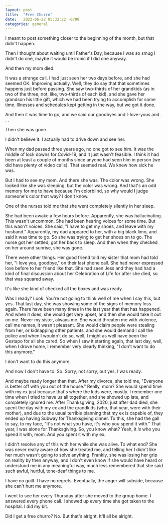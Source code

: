 ```yaml
---
layout: post
title:  "Free Churro"
date:   2023-06-22 05:32:22 -0700
categories: general
---
```


I meant to post something closer to the beginning of the month, but that didn't happen.

Then I thought about waiting until Father's Day, because I was so smug I didn't do one, maybe it would be ironic if I did one anyway.

And then my mom died.

It was a strange call.  I had just seen her two days before, and she had seemed OK.  Improving actually.  Well, they do say that that sometimes happens just before passing.  She saw two-thirds of her grandkids (as in two of the three, not, like, two-thirds of each kid), and she gave her grandson his little gift, which we had been trying to accomplish for some time.  Illnesses and schedules kept getting in the way, but we got it done.

And then it was time to go, and we said our goodbyes and I-love-yous and . . . 

Then she was gone.

I didn't believe it.  I actually had to drive down and see her.  

When my dad passed three years ago, no one got to see him.  It was the middle of lock downs for Covid-19, and it just wasn't feasible.  I think it had been at least a couple of months since anyone had seen him in person (we did have plenty of video calls).  That seemed real.  We knew how sick he was.

But I had to see my mom.  And there she was.  The color was wrong.  She looked like she was sleeping, but the color was wrong.  And that's an odd memory for me to have because I'm colorblind, so why would I judge someone's color that way?  I don't know.

One of the nurses told me that she went completely silently in her sleep.  

She had been awake a few hours before.  Apparently, she was hallucinating.  This wasn't uncommon.  She had been hearing voices for some time.  But this wasn't voices.  She said, "I have to get my shoes, and leave with my husband."  Apparently, my dad appeared to her, with a big black limo, and said it was time to go.  So she was trying to get her shoes on to go.  The nurse got her settled, got her back to sleep.  And then when they checked on her around sunrise, she was gone.

There were other things.  Her good friend told my sister that mom had told her, "I love you, goodbye," on their last phone call.  She had never expressed love before to her friend like that.  She had seen Jess and they had had a kind of final discussion about her Celebration of Life for after she died, so that was squared away.

It's like she kind of checked all the boxes and was ready.  

Was I ready?  Look.  You're not going to think well of me when I say this, but yes.  That last day, she was showing some of the signs of memory loss again.  There have been many times in the last year that that has happened.  And when it does, she would get very upset, and then she would take it out on me.  Never my sister, always me.  She would threaten me with violence, call me names, it wasn't pleasant.  She would claim people were stealing from her, or kidnapping other patients, and she would demand I call the police and when I wouldn't do so, well, I might as well have been the Gestapo for all she cared.  So when I saw it starting again, that last day, well, when I drove home, I remember very clearly thinking, "I don't want to do this anymore."

I don't want to do this anymore.

And now I don't have to.  So. Sorry, not sorry, but yes.  I was ready.

And maybe ready longer than that.  After my divorce, she told me, "Everyone is better off with you out of the house."  Really, mom?  She would spend time with my ex just because that's where the kids were, mostly.  I remember one time when I tried to have us all together, and she showed up late, and completely ignored me.  After Thanksgiving, 2020, just after dad died, she spent the day with my ex and the grandkids (who, that year, were with their mother), and due to the usual terrible planning that my ex is capable of, they ended up having Subway for Thanksgiving dinner.  To this, she had the gall to say, to my face, "It's not what you have, it's who you spend it with."  That year, I was alone for Thanksgiving.  So, you know what?  Yeah, it *is* who you spend it with, mom.  And you spent it with my ex.

I didn't resolve any of this with her while she was alive.  To what end?  She was never really aware of how she treated me, and telling her I didn't like her much wasn't going to solve anything.  Frankly, she was losing her grip on reality by then anyway, and I don't even know if she would have heard or understood me in any meaningful way, much less remembered that she said such awful, hurtful, tone-deaf things to me.

I have no guilt.  I have no regrets.  Eventually, the anger will subside, because she can't hurt me anymore.

I went to see her every Thursday after she moved to the group home.  I answered every phone call.  I showed up every time she got taken to the hospital.  I did my bit.  

Did I get a free churro?  No.  But that's alright.  It'll all be alright.
